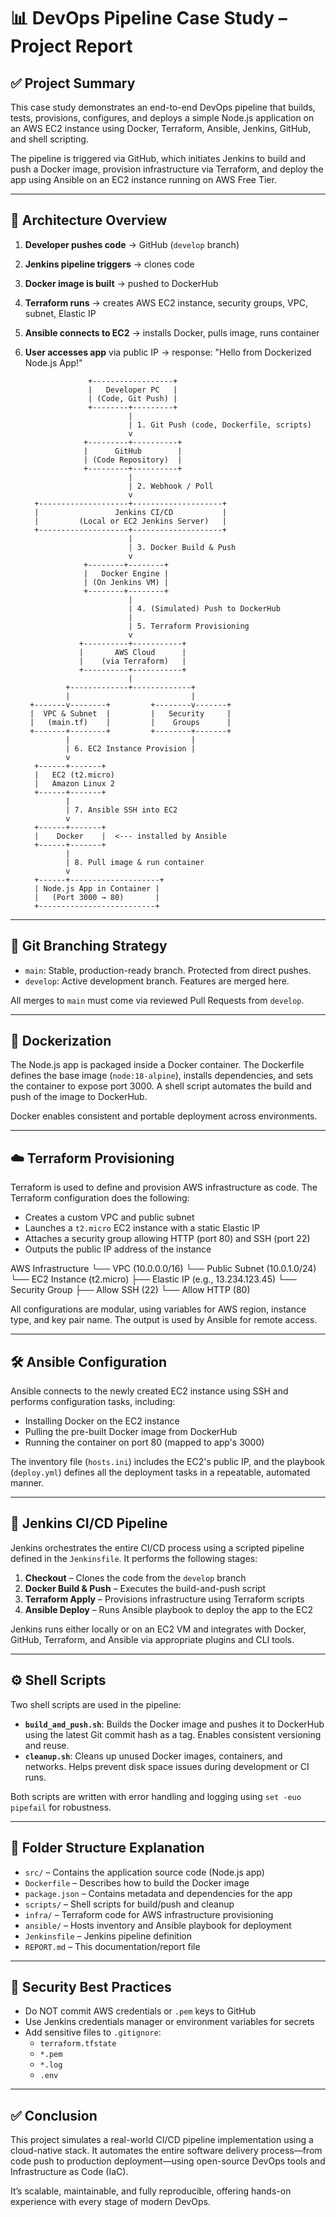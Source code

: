 # 📊 DevOps Pipeline Case Study – Project Report

## ✅ Project Summary

This case study demonstrates an end-to-end DevOps pipeline that builds, tests, provisions, configures, and deploys a simple Node.js application on an AWS EC2 instance using Docker, Terraform, Ansible, Jenkins, GitHub, and shell scripting.

The pipeline is triggered via GitHub, which initiates Jenkins to build and push a Docker image, provision infrastructure via Terraform, and deploy the app using Ansible on an EC2 instance running on AWS Free Tier.

---

## 📌 Architecture Overview

1. **Developer pushes code** → GitHub (`develop` branch)
2. **Jenkins pipeline triggers** → clones code
3. **Docker image is built** → pushed to DockerHub
4. **Terraform runs** → creates AWS EC2 instance, security groups, VPC, subnet, Elastic IP
5. **Ansible connects to EC2** → installs Docker, pulls image, runs container
6. **User accesses app** via public IP → response: "Hello from Dockerized Node.js App!"

                     +------------------+
                     |   Developer PC   |
                     | (Code, Git Push) |
                     +--------+---------+
                              |
                              | 1. Git Push (code, Dockerfile, scripts)
                              v
                    +---------+----------+
                    |      GitHub        |
                    | (Code Repository)  |
                    +---------+----------+
                              |
                              | 2. Webhook / Poll
                              v
         +--------------------+--------------------+
         |                 Jenkins CI/CD           |
         |         (Local or EC2 Jenkins Server)   |
         +--------------------+--------------------+
                              |
                              | 3. Docker Build & Push
                              v
                    +--------+--------+
                    |   Docker Engine |
                    | (On Jenkins VM) |
                    +--------+--------+
                              |
                              | 4. (Simulated) Push to DockerHub
                              |
                              | 5. Terraform Provisioning
                              v
                   +----------+-----------+
                   |       AWS Cloud      |
                   |    (via Terraform)   |
                   +----------+-----------+
                              |
                +-------------+-------------+
                |                           |
        +-------v--------+         +--------v-------+
        |  VPC & Subnet  |         |   Security     |
        |   (main.tf)    |         |    Groups      |
        +-------+--------+         +--------+-------+
                |                           |
                | 6. EC2 Instance Provision |
                v
         +------+-------+
         |   EC2 (t2.micro)
         |   Amazon Linux 2
         +------+-------+
                |
                | 7. Ansible SSH into EC2
                v
         +------+-------+
         |    Docker    |  <--- installed by Ansible
         +------+-------+
                |
                | 8. Pull image & run container
                v
         +------+--------------------+
         | Node.js App in Container |
         |   (Port 3000 → 80)       |
         +--------------------------+


---

## 🌿 Git Branching Strategy

- `main`: Stable, production-ready branch. Protected from direct pushes.
- `develop`: Active development branch. Features are merged here.

All merges to `main` must come via reviewed Pull Requests from `develop`.

---

## 🐳 Dockerization

The Node.js app is packaged inside a Docker container. The Dockerfile defines the base image (`node:18-alpine`), installs dependencies, and sets the container to expose port 3000. A shell script automates the build and push of the image to DockerHub.

Docker enables consistent and portable deployment across environments.

---

## ☁️ Terraform Provisioning

Terraform is used to define and provision AWS infrastructure as code. The Terraform configuration does the following:

- Creates a custom VPC and public subnet
- Launches a `t2.micro` EC2 instance with a static Elastic IP
- Attaches a security group allowing HTTP (port 80) and SSH (port 22)
- Outputs the public IP address of the instance

AWS Infrastructure
└── VPC (10.0.0.0/16)
    └── Public Subnet (10.0.1.0/24)
        └── EC2 Instance (t2.micro)
            ├── Elastic IP (e.g., 13.234.123.45)
            └── Security Group
                ├── Allow SSH (22)
                └── Allow HTTP (80)


All configurations are modular, using variables for AWS region, instance type, and key pair name. The output is used by Ansible for remote access.

---

## 🛠️ Ansible Configuration

Ansible connects to the newly created EC2 instance using SSH and performs configuration tasks, including:

- Installing Docker on the EC2 instance
- Pulling the pre-built Docker image from DockerHub
- Running the container on port 80 (mapped to app's 3000)

The inventory file (`hosts.ini`) includes the EC2's public IP, and the playbook (`deploy.yml`) defines all the deployment tasks in a repeatable, automated manner.

---

## 🔄 Jenkins CI/CD Pipeline

Jenkins orchestrates the entire CI/CD process using a scripted pipeline defined in the `Jenkinsfile`. It performs the following stages:

1. **Checkout** – Clones the code from the `develop` branch
2. **Docker Build & Push** – Executes the build-and-push script
3. **Terraform Apply** – Provisions infrastructure using Terraform scripts
4. **Ansible Deploy** – Runs Ansible playbook to deploy the app to the EC2

Jenkins runs either locally or on an EC2 VM and integrates with Docker, GitHub, Terraform, and Ansible via appropriate plugins and CLI tools.

---

## ⚙️ Shell Scripts

Two shell scripts are used in the pipeline:

- **`build_and_push.sh`**: Builds the Docker image and pushes it to DockerHub using the latest Git commit hash as a tag. Enables consistent versioning and reuse.
- **`cleanup.sh`**: Cleans up unused Docker images, containers, and networks. Helps prevent disk space issues during development or CI runs.

Both scripts are written with error handling and logging using `set -euo pipefail` for robustness.

---

## 📂 Folder Structure Explanation

- `src/` – Contains the application source code (Node.js app)
- `Dockerfile` – Describes how to build the Docker image
- `package.json` – Contains metadata and dependencies for the app
- `scripts/` – Shell scripts for build/push and cleanup
- `infra/` – Terraform code for AWS infrastructure provisioning
- `ansible/` – Hosts inventory and Ansible playbook for deployment
- `Jenkinsfile` – Jenkins pipeline definition
- `REPORT.md` – This documentation/report file
  
---

## 🔐 Security Best Practices

- Do NOT commit AWS credentials or `.pem` keys to GitHub
- Use Jenkins credentials manager or environment variables for secrets
- Add sensitive files to `.gitignore`:  
  - `terraform.tfstate`  
  - `*.pem`  
  - `*.log`  
  - `.env`

---

## ✅ Conclusion

This project simulates a real-world CI/CD pipeline implementation using a cloud-native stack. It automates the entire software delivery process—from code push to production deployment—using open-source DevOps tools and Infrastructure as Code (IaC).

It’s scalable, maintainable, and fully reproducible, offering hands-on experience with every stage of modern DevOps.
